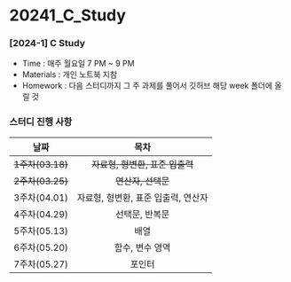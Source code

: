 # 20241_C_Study
### [2024-1] C Study

- Time : 매주 월요일 7 PM ~ 9 PM
- Materials : 개인 노트북 지참
- Homework : 다음 스터디까지 그 주 과제를 풀어서 깃허브 해당 week 폴더에 올릴 것

### 스터디 진행 사항
|날짜|목차|
|:--:|:--:|
|~~1주차(03.18)~~|~~자료형, 형변환, 표준 입출력~~|
|~~2주차(03.25)~~|~~연산자, 선택문~~|
|3주차(04.01)|자료형, 형변환, 표준 입출력, 연산자|
|4주차(04.29)|선택문, 반복문|
|5주차(05.13)|배열|
|6주차(05.20)|함수, 변수 영역|
|7주차(05.27)|포인터|
